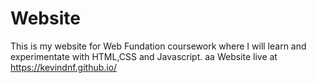# Website  
This is my website for Web Fundation coursework where I will learn and experimentate with HTML,CSS and Javascript.
aa
Website live at https://kevindnf.github.io/
